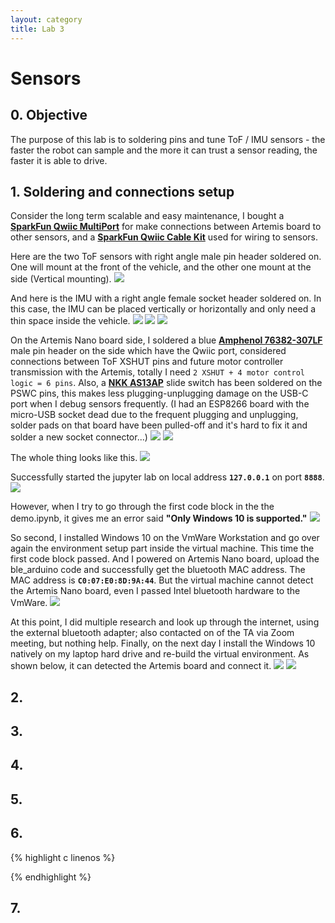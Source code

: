 ```yaml
---
layout: category
title: Lab 3
---
```


# Sensors

## 0. Objective
The purpose of this lab is to soldering pins and tune ToF / IMU sensors - the faster the robot can sample and the more it can trust a sensor reading, the faster it is able to drive.

## 1. Soldering and connections setup
Consider the long term scalable and easy maintenance, I bought a **[SparkFun Qwiic MultiPort](https://www.sparkfun.com/products/18012)** for make connections between Artemis board to other sensors, and a **[SparkFun Qwiic Cable Kit](https://www.sparkfun.com/products/15081)** used for wiring to sensors.

Here are the two ToF sensors with right angle male pin header soldered on.
One will mount at the front of the vehicle, and the other one mount at the side (Vertical mounting).
![](https://github.com/soulkun/ECE5960-Fast-Robots/raw/main/labs/3/1.jpg)

And here is the IMU with a right angle female socket header soldered on. In this case, the IMU can be placed vertically or horizontally and only need a thin space inside the vehicle.
![](https://github.com/soulkun/ECE5960-Fast-Robots/raw/main/labs/3/2.jpg)
![](https://github.com/soulkun/ECE5960-Fast-Robots/raw/main/labs/3/3.jpg)
![](https://github.com/soulkun/ECE5960-Fast-Robots/raw/main/labs/3/4.jpg)

On the Artemis Nano board side, I soldered a blue **[Amphenol 76382-307LF](https://www.digikey.com/en/products/detail/amphenol-icc-fci/76382-307LF/1001597)** male pin header on the side which have the Qwiic port, considered connections between ToF XSHUT pins and future motor controller transmission with the Artemis, totally I need `2 XSHUT + 4 motor control logic = 6 pins`. Also, a **[NKK AS13AP](https://www.digikey.com/en/products/detail/nkk-switches/AS13AP/1014820)** slide switch has been soldered on the PSWC pins, this makes less plugging-unplugging damage on the USB-C port when I debug sensors frequently. (I had an ESP8266 board with the micro-USB socket dead due to the frequent plugging and unplugging, solder pads on that board have been pulled-off and it's hard to fix it and solder a new socket connector...)
![](https://github.com/soulkun/ECE5960-Fast-Robots/raw/main/labs/3/5.jpg)
![](https://github.com/soulkun/ECE5960-Fast-Robots/raw/main/labs/3/6.jpg)

The whole thing looks like this.
![](https://github.com/soulkun/ECE5960-Fast-Robots/raw/main/labs/3/7.jpg)


Successfully started the jupyter lab on local address **`127.0.0.1`** on port **`8888`**.
![](https://github.com/soulkun/ECE5960-Fast-Robots/raw/main/labs/2/5.jpg)

However, when I try to go through the first code block in the the demo.ipynb, it gives me an error said **"Only Windows 10 is supported."**
![](https://github.com/soulkun/ECE5960-Fast-Robots/raw/main/labs/2/6.jpg)

So second, I installed Windows 10 on the VmWare Workstation and go over again the environment setup part inside the virtual machine. This time the first code block passed. And I powered on Artemis Nano board, upload the ble_arduino code and successfully get the bluetooth MAC address. The MAC address is **`C0:07:E0:8D:9A:44`**. But the virtual machine cannot detect the Artemis Nano board, even I passed Intel bluetooth hardware to the VmWare.
![](https://github.com/soulkun/ECE5960-Fast-Robots/raw/main/labs/2/7.jpg)

At this point, I did multiple research and look up through the internet, using the external bluetooth adapter; also contacted on of the TA via Zoom meeting, but nothing help.
Finally, on the next day I install the Windows 10 natively on my laptop hard drive and re-build the virtual environment.
As shown below, it can detected the Artemis board and connect it.
![](https://github.com/soulkun/ECE5960-Fast-Robots/raw/main/labs/2/8.jpg)
![](https://github.com/soulkun/ECE5960-Fast-Robots/raw/main/labs/2/9.jpg)

## 2. 


## 3. 


## 4.

## 5.

## 6.
{% highlight c linenos %}

{% endhighlight %}

## 7. 